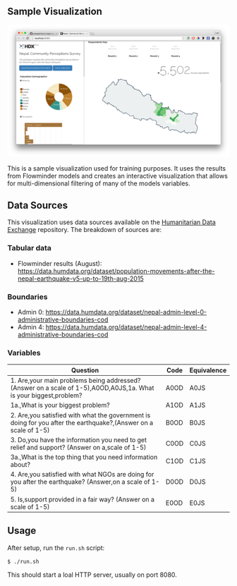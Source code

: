 ## Sample Visualization

![thumbnail](thumbnail.png "Screengrab")

This is a sample visualization used for training purposes. It uses the results from Flowminder models and creates an interactive visualization that allows for multi-dimensional filtering of many of the models variables. 

## Data Sources
This visualization uses data sources available on the [Humanitarian Data Exchange](https://data.humdata.org/group/nepal-earthquake) repository. The breakdown of sources are:

### Tabular data
* Flowminder results (August): https://data.humdata.org/dataset/population-movements-after-the-nepal-earthquake-v5-up-to-19th-aug-2015

### Boundaries
* Admin 0: https://data.humdata.org/dataset/nepal-admin-level-0-administrative-boundaries-cod
* Admin 4: https://data.humdata.org/dataset/nepal-admin-level-4-administrative-boundaries-cod

### Variables
| Question                                                                                                          | Code | Equivalence |
|-------------------------------------------------------------------------------------------------------------------|------|-------------|
| 1. Are,your main problems being addressed? (Answer on a scale of 1-5),A0OD,A0JS,1a. What is your biggest,problem? | A0OD | A0JS        |
| 1a.,What is your biggest problem?                                                                                 | A1OD | A1JS        |
| 2. Are,you satisfied with what the government is doing for you after the earthquake?,(Answer on a scale of 1-5)   | B0OD | B0JS        |
| 3. Do,you have the information you need to get relief and support? (Answer on a,scale of 1-5)                     | C0OD | C0JS        |
| 3a.,What is the top thing that you need information about?                                                        | C1OD | C1JS        |
| 4. Are,you satisfied with what NGOs are doing for you after the earthquake? (Answer,on a scale of 1-5)            | D0OD | D0JS        |
| 5. Is,support provided in a fair way? (Answer on a scale of 1-5)                                                  | E0OD | E0JS        |

## Usage
After setup, run the `run.sh` script:

```shell
$ ./run.sh
```

This should start a loal HTTP server, usually on port 8080.
